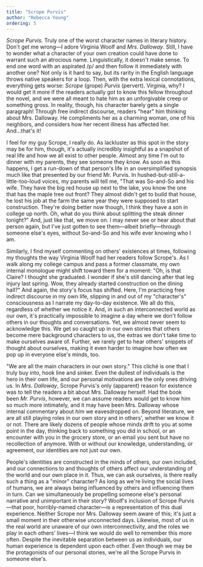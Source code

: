 ```yaml
---
title: "Scrope Purvis"
author: "Rebecca Young"
ordering: 5
---
```


*Scrope Purvis.* Truly one of the worst character names in literary history. Don't get me wrong—I adore Virginia Woolf and *Mrs. Dalloway*. Still, I have to wonder what a character of your own creation could have done to warrant such an atrocious name. Linguistically, it doesn't make sense. To end one word with an aspirated /p/ and then follow it immediately with another one? Not only is it hard to say, but its rarity in the English language throws native speakers for a loop. Then, with the extra lexical connotations, everything gets worse: *Scrope* (grope) *Purvis* (pervert). Virginia, why? I would get it more if the readers actually got to know this fellow throughout the novel, and we were all meant to hate him as an unforgivable creep or something gross. In reality, though, his character barely gets a single paragraph! Through free indirect discourse, readers "hear" him thinking about Mrs. Dalloway. He compliments her as a charming woman, one of his neighbors, and considers how her recent illness has affected her. And...that's it!

I feel for my guy Scrope, I really do. As lackluster as this spot in the story may be for him, though, it's actually incredibly insightful as a snapshot of real life and how we all exist to other people. Almost any time I'm out to dinner with my parents, they see someone they know. As soon as this happens, I get a run-down of that person's life in an oversimplified synopsis much like that presented by our friend Mr. Purvis. In hushed-but-still-a-little-too-loud voices, my parents will tell me, "That was So-and-So and his wife. They have the big red house up next to the lake, you know the one that has the maple tree out front? They almost didn't get to build that house, he lost his job at the farm the same year they were supposed to start construction. They're doing better now though, I think they have a son in college up north. Oh, what do you think about splitting the steak dinner tonight?" And, just like that, we move on. I may never see or hear about that person again, but I've just gotten to see them—albeit briefly—through someone else's eyes, without So-and-So and his wife ever knowing who I am.

Similarly, I find myself commenting on others' existences at times, following my thoughts the way Virginia Woolf had her readers follow Scrope's. As I walk along my college campus and pass a former classmate, my own internal monologue might shift toward them for a moment: "Oh, is that Claire? I thought she graduated. I wonder if she's still dancing after that leg injury last spring. Wow, they already started construction on the dining hall?" And again, the story's focus has shifted. Here, I'm practicing free indirect discourse in my own life, slipping in and out of my "character's" consciousness as I narrate my day-to-day existence. We all do this, regardless of whether we notice it. And, in such an interconnected world as our own, it's practically impossible to imagine a day where we don't follow others in our thoughts and conversations. Yet, we almost never seem to acknowledge this. We get so caught up in our own stories that others become mere background characters to us, the extras we don't take time to make ourselves aware of. Further, we rarely get to hear others' snippets of thought about ourselves, making it even harder to imagine how often we pop up in everyone else's minds, too.

"We are all the main characters in our own story." This cliché is one that I truly buy into, hook line and sinker. Even the dullest of individuals is the hero in their own life, and our personal motivations are the only ones driving us. In *Mrs. Dalloway*, Scrope Purvis's only (apparent) reason for existence was to tell the readers a bit about Mrs. Dalloway herself. Had the book been *Mr. Purvis*, however, we can assume readers would get to know him so much more intimately, and it may have been Mrs. Dalloway whose internal commentary about *him* we eavesdropped on. Beyond literature, we are all still playing roles in our own story and in others', whether we know it or not. There are likely dozens of people whose minds drift to you at some point in the day, thinking back to something you did in school, or an encounter with you in the grocery store, or an email you sent but have no recollection of anymore. With or without our knowledge, understanding, or agreement, our identities are not just our own.

People's identities are constructed in the minds of others, our own included, and our connections to and thoughts of others affect our understanding of the world and our own place in it. Thus, we can ask ourselves, is there really such a thing as a "minor" character? As long as we're living the social lives of humans, we are always being influenced by others and influencing them in turn. Can we simultaneously be propelling someone else's personal narrative and unimportant in their story? Woolf's inclusion of Scrope Purvis—that poor, horribly-named character—is a representation of this dual experience. Neither Scrope nor Mrs. Dalloway seem aware of this; it's just a small moment in their otherwise unconnected days. Likewise, most of us in the real world are unaware of our own interconnectivity, and the roles we play in each others' lives—I think we would do well to remember this more often. Despite the inevitable separation between us as individuals, our human experience is dependent upon each other. Even though we may be the protagonists of our personal stories, we're all the Scrope Purvis in someone else's.
